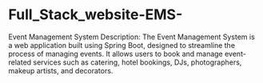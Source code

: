 # Full_Stack_website-EMS-
 Event Management System Description: The Event Management System is a web application built using Spring Boot, designed to streamline the process of managing events. It allows users to book and manage event-related services such as catering, hotel bookings, DJs, photographers, makeup artists, and decorators. 
